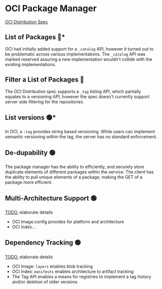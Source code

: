 # OCI Package Manager

[OCI Distribution Spec](https://github.com/opencontainers/distribution-spec)

## List of Packages :red_circle:*

OCI had initially added support for a `_catalog` API, however it turned out to be problematic across various implementations. The `_catalog` API was marked reserved assuring a new implementation wouldn't collide with the existing implementations.

## Filter a List of Packages :red_circle:

The OCI Distribution spec supports a `_tag` listing API, which partially equates to a versioning API, however the spec doesn't currently support server side filtering for the repositories.

## List versions :green_circle:*

In OCI, a `:tag` provides string based versioning. While users can implement semantic versioning within the tag, the server has no standard enforcement.

## De-dupability :green_circle:

The package manager has the ability to efficiently, and securely store duplicate elements of different packages within the service. The client has the ability to pull unique elements of a package, making the GET of a package more efficient.

## Multi-Architecture Support :green_circle:

<TODO:> elaborate details

- OCI Image.config provides for platform and architecture
- OCI Index...

## Dependency Tracking :green_circle:

<TODO:> elaborate details

- OCI Image: `layers` enables blob tracking
- OCI Index: `manifests` enables architecture to artifact tracking
- The Tag API enables a means for registries to implement a tag history and/or deletion of older versions
